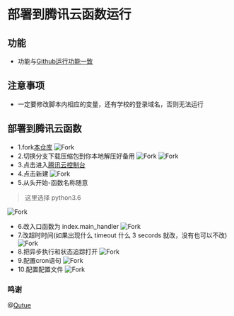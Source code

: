 # 部署到腾讯云函数运行
## 功能

- 功能与[Github运行功能一致](https://github.com/beggerlove/ZDTX/tree/master)

## 注意事项
- 一定要修改脚本内相应的变量，还有学校的登录域名，否则无法运行

## 部署到腾讯云函数

- 1.fork[本仓库](https://github.com/beggerlove/ZDTX)
![Fork](https://cdn.jsdelivr.net/gh/beggerlove/ZDTX@master/img/img3.png)
- 2.切换分支下载压缩包到你本地解压好备用
![Fork](https://cdn.jsdelivr.net/gh/beggerlove/ZDTX@serverless/img/1.png)
![Fork](https://cdn.jsdelivr.net/gh/beggerlove/ZDTX@serverless/img/2.png)
- 3.点击进入[腾讯云控制台](https://console.cloud.tencent.com/scf/list?rid=1&ns=default)
- 4.点击新建
![Fork](https://cdn.jsdelivr.net/gh/beggerlove/ZDTX@serverless/img/3.png)
- 5.从头开始-函数名称随意

> 这里选择 python3.6

![Fork](https://cdn.jsdelivr.net/gh/beggerlove/ZDTX@serverless/img/4.png)
- 6.改入口函数为 index.main_handler
![Fork](https://cdn.jsdelivr.net/gh/beggerlove/ZDTX@serverless/img/5.png)
- 7.改超时时间(如果出现什么 timeout 什么 3 secords 就改，没有也可以不改)
![Fork](https://cdn.jsdelivr.net/gh/beggerlove/ZDTX@serverless/img/6.png)
- 8.把异步执行和状态追踪打开
![Fork](https://cdn.jsdelivr.net/gh/beggerlove/ZDTX@serverless/img/7.png)
- 9.配置cron语句
![Fork](https://cdn.jsdelivr.net/gh/beggerlove/ZDTX@serverless/img/8.png)
- 10.配置配置文件
![Fork](https://cdn.jsdelivr.net/gh/beggerlove/ZDTX@serverless/img/9.png)
### 鸣谢
@[Qutue](https://github.com/Qutue)

